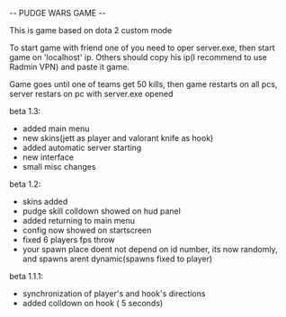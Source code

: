 -- PUDGE WARS GAME --

This is game based on dota 2 custom mode

To start game with friend one of you need to oper server.exe, then start game on 'localhost' ip. Others should copy his ip(I recommend to use Radmin VPN) and paste it game. 

Game goes until one of teams get 50 kills, then game restarts on all pcs, server restars on pc with server.exe opened

beta 1.3:

* added main menu
* new skins(jett as player and valorant knife as hook)
* added automatic server starting
* new interface
* small misc changes

beta 1.2:

* skins added
* pudge skill colldown showed on hud panel
* added returning to main menu
* config now showed on startscreen
* fixed 6 players fps throw
* your spawn place doent not depend on id number, its now randomly, and spawns arent dynamic(spawns fixed to player) 

beta 1.1.1:

* synchronization of player's and hook's directions
* added colldown on hook ( 5 seconds)



